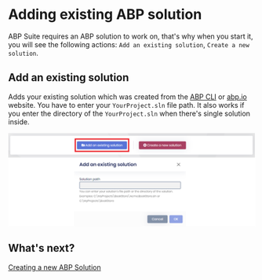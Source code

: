 # Adding existing ABP solution

ABP Suite requires an ABP solution to work on, that's why when you start it, you will see the following actions: `Add an existing solution`, `Create a new solution`.



## Add an existing solution

Adds your existing solution which was created from the [ABP CLI](../cli) or [abp.io](https://abp.io/get-started) website. You have to enter your `YourProject.sln` file path. It also works if you enter the directory of the `YourProject.sln` when there's single solution inside.

![Add an existing solution](../images/suite-add-existing-solution-8.1.png)



## What's next?

[Creating a new ABP Solution](create-solution.md)